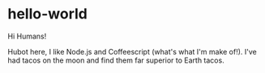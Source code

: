 # hello-world

Hi Humans!

Hubot here, I like Node.js and Coffeescript (what's what I'm make of!).
I've had tacos on the moon and find them far superior to Earth tacos.
